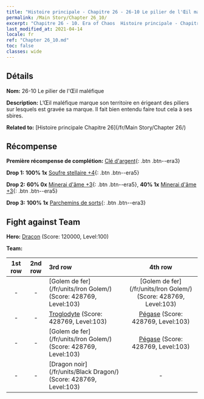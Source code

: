 ```yaml
---
title: "Histoire principale - Chapitre 26 - 26-10 Le pilier de l'Œil maléfique"
permalink: /Main Story/Chapter 26_10/
excerpt: "Chapitre 26 - 10. Era of Chaos  Histoire principale - Chapitre 26_10. 26-10 Le pilier de l'Œil maléfique"
last_modified_at: 2021-04-14
locale: fr
ref: "Chapter 26_10.md"
toc: false
classes: wide
---
```


## Détails

 **Nom:** 26-10 Le pilier de l'Œil maléfique

 **Description:** L’Œil maléfique marque son territoire en érigeant des piliers sur lesquels est gravée sa marque. Il fait bien entendu faire tout cela à ses sbires.

 **Related to:** [Histoire principale Chapitre 26](/fr/Main Story/Chapter 26/)

## Récompense

 **Première récompense de complétion:** [Clé d'argent](/fr/Items/con_693/){: .btn .btn--era3}

 **Drop 1:** **100% 1x** [Soufre stellaire +4](/fr/Items/mat_92/){: .btn .btn--era5}

 **Drop 2:** **60% 0x** [Minerai d'âme +3](/fr/Items/mat_82/){: .btn .btn--era5}, **40% 1x** [Minerai d'âme +3](/fr/Items/mat_82/){: .btn .btn--era5}

 **Drop 3:** **100% 1x** [Parchemins de sorts](/fr/Items/con_694/){: .btn .btn--era3}


## Fight against Team
 **Hero:** [Dracon](/fr/heroes/Dracon/) (Score: 120000, Level:100)

 **Team:**


  | 1st row | 2nd row | 3rd row | 4th row |
  |:----:|:----:|:----|:----:|
  | - | - | [Golem de fer](/fr/units/Iron Golem/) (Score: 428769, Level:103)  | [Golem de fer](/fr/units/Iron Golem/) (Score: 428769, Level:103)  |
  | - | - | [Troglodyte](/fr/units/Troglodyte/) (Score: 428769, Level:103)  | [Pégase](/fr/units/Pegasus/) (Score: 428769, Level:103)  |
  | - | - | [Golem de fer](/fr/units/Iron Golem/) (Score: 428769, Level:103)  | [Pégase](/fr/units/Pegasus/) (Score: 428769, Level:103)  |
  | - | - | [Dragon noir](/fr/units/Black Dragon/) (Score: 428769, Level:103)  | - |


